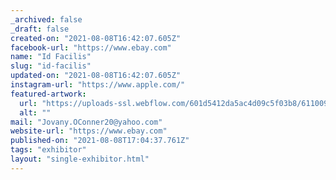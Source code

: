 ```yaml
---
_archived: false
_draft: false
created-on: "2021-08-08T16:42:07.605Z"
facebook-url: "https://www.ebay.com"
name: "Id Facilis"
slug: "id-facilis"
updated-on: "2021-08-08T16:42:07.605Z"
instagram-url: "https://www.apple.com/"
featured-artwork:
  url: "https://uploads-ssl.webflow.com/601d5412da5ac4d09c5f03b8/6110095d50ce7774f4551248_1628440925105-image10.jpg"
  alt: ""
mail: "Jovany.OConner20@yahoo.com"
website-url: "https://www.ebay.com"
published-on: "2021-08-08T17:04:37.761Z"
tags: "exhibitor"
layout: "single-exhibitor.html"
---
```



